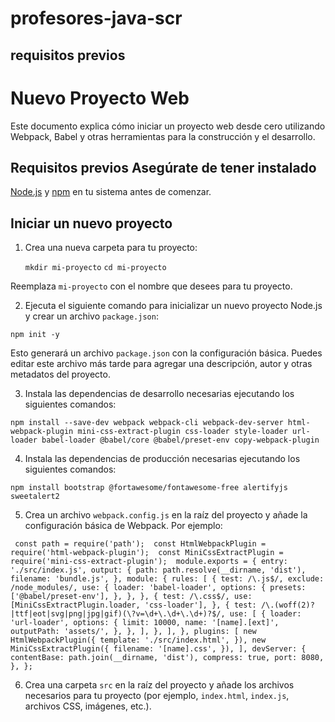 # profesores-java-scr

## requisitos previos
   
# Nuevo Proyecto Web 

Este documento explica cómo iniciar un proyecto web desde cero utilizando Webpack, Babel y otras herramientas para la construcción y el desarrollo. 

## Requisitos previos Asegúrate de tener instalado 

[Node.js](https://nodejs.org/) y [npm](https://www.npmjs.com/) en tu sistema antes de comenzar. 

## Iniciar un nuevo proyecto  

1. Crea una nueva carpeta para tu proyecto:

    ``mkdir mi-proyecto``
    ``cd mi-proyecto``

Reemplaza `mi-proyecto` con el nombre que desees para tu proyecto. 

2. Ejecuta el siguiente comando para inicializar un nuevo proyecto Node.js y crear un archivo `package.json`:

``npm init -y``

Esto generará un archivo `package.json` con la configuración básica. Puedes editar este archivo más tarde para agregar una descripción, autor y otras metadatos del proyecto. 

3. Instala las dependencias de desarrollo necesarias ejecutando los siguientes comandos:

``npm install --save-dev webpack webpack-cli webpack-dev-server html-webpack-plugin mini-css-extract-plugin css-loader style-loader url-loader babel-loader @babel/core @babel/preset-env copy-webpack-plugin``

4. Instala las dependencias de producción necesarias ejecutando los siguientes comandos:

``npm install bootstrap @fortawesome/fontawesome-free alertifyjs sweetalert2``

5. Crea un archivo `webpack.config.js` en la raíz del proyecto y añade la configuración básica de Webpack. 
Por ejemplo: 

``
const path = require('path'); 
const HtmlWebpackPlugin = require('html-webpack-plugin'); 
const MiniCssExtractPlugin = require('mini-css-extract-plugin'); 
module.exports = { entry: './src/index.js', output: { path: path.resolve(__dirname, 'dist'), filename: 'bundle.js', }, module: { rules: [ { test: /\.js$/, exclude: /node_modules/, use: { loader: 'babel-loader', options: { presets: ['@babel/preset-env'], }, }, }, { test: /\.css$/, use: [MiniCssExtractPlugin.loader, 'css-loader'], }, { test: /\.(woff(2)?|ttf|eot|svg|png|jpg|gif)(\?v=\d+\.\d+\.\d+)?$/, use: [ { loader: 'url-loader', options: { limit: 10000, name: '[name].[ext]', outputPath: 'assets/', }, }, ], }, ], }, plugins: [ new HtmlWebpackPlugin({ template: './src/index.html', }), new MiniCssExtractPlugin({ filename: '[name].css', }), ], devServer: { contentBase: path.join(__dirname, 'dist'), compress: true, port: 8080, }, };``

6.  Crea una carpeta `src` en la raíz del proyecto y añade los archivos necesarios para tu proyecto (por ejemplo, `index.html`, `index.js`, archivos CSS, imágenes, etc.).
    
